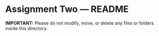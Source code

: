 # Assignment Two — README

**IMPORTANT:** Please do not modify, move, or delete any files or folders inside this directory.